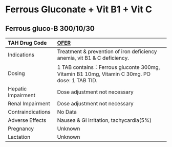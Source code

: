 # Ferrous Gluconate + Vit B1 + Vit C

## Ferrous gluco-B 300/10/30

| TAH Drug Code      | [**OFER**](https://www.tahsda.org.tw/drugs/hissearch.php?drug_code=OFER)                     |
|:-------------------|:---------------------------------------------------------------------------------------------|
| Indications        | Treatment & prevention of iron deficiency anemia, vit B1 & C deficiency.                     |
| Dosing             | 1 TAB contains：Ferrous gluconte 300mg, Vitamin B1 10mg, Vitamin C 30mg. PO dose: 1 TAB TID. |
| Hepatic Impairment | Dose adjustment not necessary                                                                |
| Renal Impairment   | Dose adjustment not necessary                                                                |
| Contraindications  | No Data                                                                                      |
| Adverse Effects    | Nausea & GI irritation, tachycardia(5%)                                                      |
| Pregnancy          | Unknown                                                                                      |
| Lactation          | Unknown                                                                                      |

